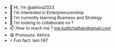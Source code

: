 - 👋 Hi, I’m @akhira2023
- 👀 I’m interested in Enterprenurenship
- 🌱 I’m currently learning Business and Strategy
- 💞️ I’m looking to collaborate on ?
- 📫 How to reach me ? me.kuttichathan@gmail.com
- 😄 Pronouns: Akhira
- ⚡ Fun fact: Iam FAT

<!---
akhira2023/akhira2023 is a ✨ special ✨ repository because its `README.md` (this file) appears on your GitHub profile.
You can click the Preview link to take a look at your changes.
--->
